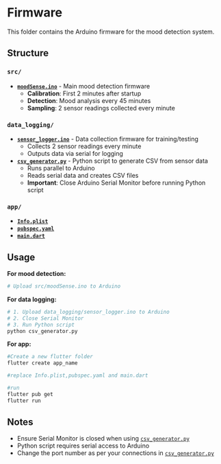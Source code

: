 # Firmware

This folder contains the Arduino firmware for the mood detection system.

## Structure

### `src/`
- **[`moodSense.ino`](src/moodSense.ino)** - Main mood detection firmware
  - **Calibration**: First 2 minutes after startup
  - **Detection**: Mood analysis every 45 minutes
  - **Sampling**: 2 sensor readings collected every minute

### `data_logging/`
- **[`sensor_logger.ino`](data_logging/sensor_logger.ino)** - Data collection firmware for training/testing
  - Collects 2 sensor readings every minute
  - Outputs data via serial for logging
- **[`csv_generator.py`](data_logging/csv_generator.py)** - Python script to generate CSV from sensor data
  - Runs parallel to Arduino
  - Reads serial data and creates CSV files
  - **Important**: Close Arduino Serial Monitor before running Python script

### `app/`
- **[`Info.plist`](app/Info.plist)**
- **[`pubspec.yaml`](app/pubspec.yaml)**
- **[`main.dart`](app/main.dart)**
## Usage

**For mood detection:**
```bash
# Upload src/moodSense.ino to Arduino
```

**For data logging:**
```bash
# 1. Upload data_logging/sensor_logger.ino to Arduino
# 2. Close Serial Monitor
# 3. Run Python script
python csv_generator.py
```

**For app:**
```bash
#Create a new flutter folder
flutter create app_name

#replace Info.plist,pubspec.yaml and main.dart

#run
flutter pub get
flutter run
```

## Notes
- Ensure Serial Monitor is closed when using [`csv_generator.py`](data_logging/csv_generator.py)
- Python script requires serial access to Arduino
- Change the port number as per your connections in [`csv_generator.py`](data_logging/csv_generator.py)
